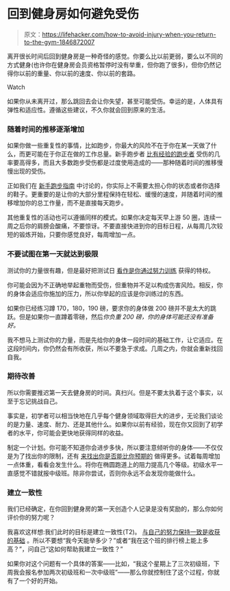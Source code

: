 # 回到健身房如何避免受伤

> 原文：<https://lifehacker.com/how-to-avoid-injury-when-you-return-to-the-gym-1846872007>

离开很长时间后回到健身房是一种奇怪的感觉。你要么比以前更弱，要么以不同的方式健身(也许你在健身房会员资格暂停时没有举重，但你跑了很多)，但你仍然记得你以前的重量、你以前的速度、你以前的套路。

Watch

如果你从未离开过，那么跳回去会让你失望，甚至可能受伤。幸运的是，人体具有弹性和适应性。遵循这些建议，不久你就会回到原来的生活。

### 随着时间的推移逐渐增加

如果你做一些重复性的事情，比如跑步，你最大的风险不在于你在某一天做了什么，而更可能在于你正在做的工作总量。新手跑步者 [比有经验的跑步者](https://www.ncbi.nlm.nih.gov/pmc/articles/PMC4473093/) 受伤的几率要高得多，而且大多数跑步受伤都是过度使用造成的——那种随着时间的推移慢慢出现的受伤。

正如我们在 [新手跑步指南](https://vitals.lifehacker.com/how-to-avoid-injuries-as-a-beginning-runner-1833906254) 中讨论的，你实际上不需要太担心你的状态或者你选择的鞋子。更重要的是让你的大部分里程保持在轻松、缓慢的速度，并随着时间的推移增加你的总工作量，而不是直接每天跑步。

其他重复性的活动也可以遵循同样的模式。如果你决定每天早上游 50 圈，连续一周之后你的肩膀会酸痛，不要惊讶。不要直接快进到你的目标日程，从每周几次较短的锻炼开始，只要你感觉良好，每周增加一点。

### 不要试图在第一天就达到极限

测试你的力量很有趣，但是最好把测试日 [看作是你通过努力训练](https://vitals.lifehacker.com/when-can-you-expect-a-personal-record-in-the-gym-1846765539) 获得的特权。

你可能会因为不正确地举起重物而受伤，但重物并不足以构成伤害风险。相反，你的身体会适应你施加的压力，所以你举起的应该是你训练过的东西。

如果你已经练习蹲 170，180，190 磅，要求你的身体做 200 磅并不是太大的跳跃。但是如果你一直蹲着零磅，然后*你负重 200 磅，你的身体可能还没有准备好。*

我不想马上测试你的力量，而是先给你的身体一段时间的基础工作，让它适应。在这段时间内，你仍然会有所收获，所以不要急于求成。几周之内，你就会重新找回自我。

### 期待改善

所以你需要推迟第一天去健身房的时间。真扫兴。但是不要太执着于这个事实，以至于忘记挑战自己。

事实是，初学者可以相当快地在几乎每个健身领域取得巨大的进步，无论我们谈论的是力量、速度、耐力、还是其他什么。如果你以前有经验，现在你又回到了初学者的水平，你可能会更快地获得同样的收益。

制定一个计划。你可能不知道你会进步多快，所以要注意倾听你的身体——不仅仅是为了找出你的限制，还有 [来找出你是否能比你预期的](https://vitals.lifehacker.com/what-listen-to-your-body-really-means-1846458085) 做得更多。试着每周增加一点体重，看看会发生什么。将你在椭圆跑道上的阻力提高几个等级。初级水平一直感觉不错就报中级班。除非你尝试，否则你永远不会发现你能做什么。

### 建立一致性

我们已经确定，在你回到健身房的第一天创造个人记录是没有奖励的，那么你如何评价你的努力呢？

我喜欢这样想:我们此时的目标是建立一致性(T2)。 [与自己的努力保持一致是收获的基础](https://vitals.lifehacker.com/consistency-is-the-solution-to-most-of-your-fitness-pro-1845417358) 。所以不要想“我今天能举多少？”或者“我在这个班的排行榜上能上多高？”，问自己“这如何帮助我建立一致性？”

如果你对这个问题有一个具体的答案——比如，“我这个星期上了三次初级班，下周我会报名参加两次初级班和一次中级班”——那么你就控制住了这个过程，你就有了一个好的开始。